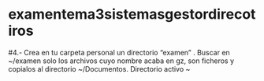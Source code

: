 # examentema3sistemasgestordirecotiros
<code></code>
#4.- Crea en tu carpeta personal un directorio “examen” . Buscar en ~/examen solo los archivos cuyo nombre acaba en gz, son ficheros y copialos al  directorio ~/Documentos. Directorio activo ~
